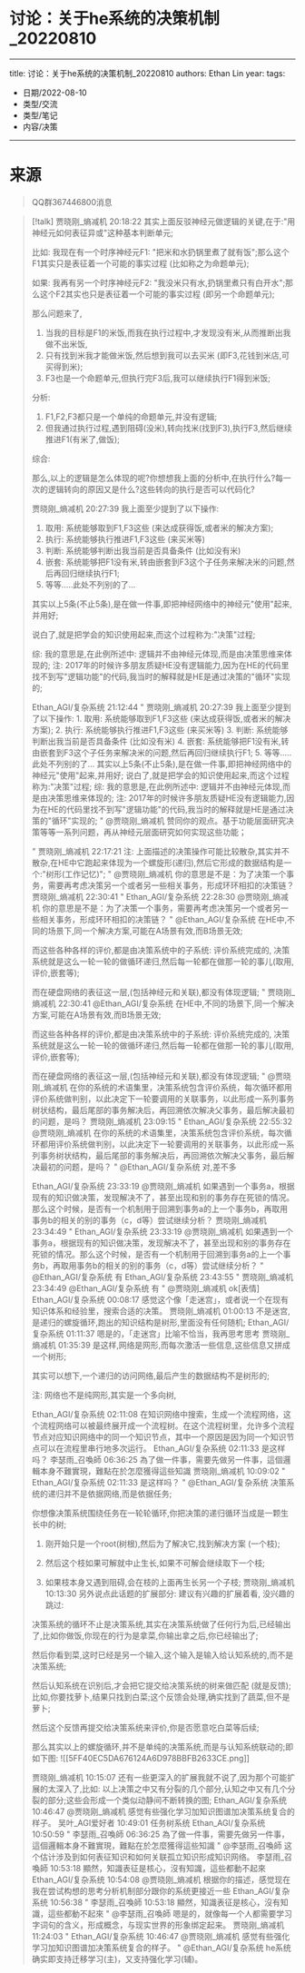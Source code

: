# 讨论：关于he系统的决策机制_20220810


---
title: 讨论：关于he系统的决策机制_20220810
authors: Ethan Lin
year:
tags:
  - 日期/2022-08-10 
  - 类型/交流 
  - 类型/笔记 
  - 内容/决策 
---





# 来源

> QQ群367446800消息


> [!talk]
> 贾晓刚_熵减机  20:18:22
> 其实上面反驳神经元做逻辑的关键,在于:"用神经元如何表征异或"这种基本判断单元;
> 
> 比如: 我现在有一个时序神经元F1: "把米和水扔锅里煮了就有饭";那么这个F1其实只是表征着一个可能的事实过程 (比如称之为命题单元);
> 
> 如果: 我再有另一个时序神经元F2: "我没米只有水,扔锅里煮只有白开水";那么这个F2其实也只是表征着一个可能的事实过程 (即另一个命题单元);
> 
> 那么问题来了,
> 1. 当我的目标是F1的米饭,而我在执行过程中,才发现没有米,从而推断出我做不出米饭,
> 2. 只有找到米我才能做米饭,然后想到我可以去买米 (即F3,花钱到米店,可买得到米);
> 3. F3也是一个命题单元,但执行完F3后,我可以继续执行F1得到米饭;
> 
> 分析:
> 
> 1. F1,F2,F3都只是一个单纯的命题单元,并没有逻辑;
> 2. 但我通过执行过程,遇到阻碍(没米),转向找米(找到F3),执行F3,然后继续推进F1(有米了,做饭);
> 
> 综合:
> 
> 那么,以上的逻辑是怎么体现的呢?你想想我上面的分析中,在执行什么?每一次的逻辑转向的原因又是什么?这些转向的执行是否可以代码化?
> 
> 
> 
> 贾晓刚_熵减机  20:27:39
> 我上面至少提到了以下操作:
> 1. 取用: 
> 	系统能够取到F1,F3这些 (来达成获得饭,或者米的解决方案);
> 2. 执行: 
> 	系统能够执行推进F1,F3这些 (来买米等)
> 3. 判断:
> 	系统能够判断出我当前是否具备条件 (比如没有米)
> 4. 嵌套:
> 	系统能够把F1没有米,转由嵌套到F3这个子任务来解决米的问题,然后再回归继续执行F1;
> 5. 等等…..此处不列别的了…
> 
> 
> 其实以上5条(不止5条),是在做一件事,即把神经网络中的神经元"使用"起来,并用好;
> 
> 说白了,就是把学会的知识使用起来,而这个过程称为:"决策"过程;
> 
> 综: 我的意思是,在此例所述中: 逻辑并不由神经元体现,而是由决策思维来体现的;
> 注: 2017年的时候许多朋友质疑HE没有逻辑能力,因为在HE的代码里找不到写"逻辑功能"的代码,我当时的解释就是HE是通过决策的"循环"实现的;
> 
> Ethan_AGI/复杂系统  21:12:44
> " 贾晓刚_熵减机 20:27:39
> 我上面至少提到了以下操作: 1. 取用:  	系统能够取到F1,F3这些 (来达成获得饭,或者米的解决方案); 2. 执行:  	系统能够执行推进F1,F3这些 (来买米等) 3. 判断: 	系统能够判断出我当前是否具备条件 (比如没有米) 4. 嵌套: 	系统能够把F1没有米,转由嵌套到F3这个子任务来解决米的问题,然后再回归继续执行F1; 5. 等等…..此处不列别的了…   其实以上5条(不止5条),是在做一件事,即把神经网络中的神经元"使用"起来,并用好;  说白了,就是把学会的知识使用起来,而这个过程称为:"决策"过程;  综: 我的意思是,在此例所述中: 逻辑并不由神经元体现,而是由决策思维来体现的; 注: 2017年的时候许多朋友质疑HE没有逻辑能力,因为在HE的代码里找不到写"逻辑功能"的代码,我当时的解释就是HE是通过决策的"循环"实现的; "
> @贾晓刚_熵减机 赞同你的观点。基于功能层面研究决策等等一系列问题，再从神经元层面研究如何实现这些功能；
> 
> " 贾晓刚_熵减机 22:17:21
> 注: 上面描述的决策操作可能比较散杂,其实并不散杂,在HE中它跑起来体现为一个螺旋形(递归),然后它形成的数据结构是一个:"树形(工作记忆)"; "
> @贾晓刚_熵减机 你的意思是不是：为了决策一个事务，需要再考虑决策另一个或者另一些相关事务，形成环环相扣的决策链？
> 贾晓刚_熵减机  22:30:41
> " Ethan_AGI/复杂系统 22:28:30
> @贾晓刚_熵减机 你的意思是不是：为了决策一个事务，需要再考虑决策另一个或者另一些相关事务，形成环环相扣的决策链？ "
> @Ethan_AGI/复杂系统 在HE中,不同的场景下,同一个解决方案,可能在A场景有效,而B场景无效;
> 
> 而这些各种各样的评价,都是由决策系统中的子系统: 评价系统完成的,
> 决策系统就是这么一轮一轮的做循环递归,然后每一轮都在做那一轮的事儿(取用,评价,嵌套等);
> 
> 而在硬盘网络的表征这一层,(包括神经元和关联),都没有体现逻辑;
> " 贾晓刚_熵减机 22:30:41
> @Ethan_AGI/复杂系统 在HE中,不同的场景下,同一个解决方案,可能在A场景有效,而B场景无效;
> 
> 而这些各种各样的评价,都是由决策系统中的子系统: 评价系统完成的,
> 决策系统就是这么一轮一轮的做循环递归,然后每一轮都在做那一轮的事儿(取用,评价,嵌套等);
> 
> 而在硬盘网络的表征这一层,(包括神经元和关联),都没有体现逻辑; "
> @贾晓刚_熵减机 在你的系统的术语集里，决策系统包含评价系统，每次循环都用评价系统做判别，以此决定下一轮要调用的关联事务，以此形成一系列事务树状结构，最后尾部的事务解决后，再回溯依次解决父事务，最后解决最初的问题，是吗？
> 贾晓刚_熵减机  23:09:15
> " Ethan_AGI/复杂系统 22:55:32
> @贾晓刚_熵减机 在你的系统的术语集里，决策系统包含评价系统，每次循环都用评价系统做判别，以此决定下一轮要调用的关联事务，以此形成一系列事务树状结构，最后尾部的事务解决后，再回溯依次解决父事务，最后解决最初的问题，是吗？ "
> @Ethan_AGI/复杂系统 对,差不多
> 
>  
> 
> Ethan_AGI/复杂系统  23:33:19
> @贾晓刚_熵减机 如果遇到一个事务a，根据现有的知识做决策，发现解决不了，甚至出现和别的事务存在死锁的情况。那么这个时候，是否有一个机制用于回溯到事务a的上一个事务b，再取用事务b的相关的别的事务（c，d等）尝试继续分析？
> 贾晓刚_熵减机  23:34:49
> " Ethan_AGI/复杂系统 23:33:19
> @贾晓刚_熵减机 如果遇到一个事务a，根据现有的知识做决策，发现解决不了，甚至出现和别的事务存在死锁的情况。那么这个时候，是否有一个机制用于回溯到事务a的上一个事务b，再取用事务b的相关的别的事务（c，d等）尝试继续分析？ "
> @Ethan_AGI/复杂系统 有
> Ethan_AGI/复杂系统  23:43:55
> " 贾晓刚_熵减机 23:34:49
> @Ethan_AGI/复杂系统 有 "
> @贾晓刚_熵减机 ok[表情]
> Ethan_AGI/复杂系统  00:08:17
> 感觉这个像「走迷宫」，或者说一个在现有知识体系和经验里，搜索合适的决策。
> 贾晓刚_熵减机  01:00:13
> 不是迷宫,是递归的螺旋循环,跑出的知识结构是树形,里面没有任何随机;
> Ethan_AGI/复杂系统  01:11:37
> 嗯是的，「走迷宫」比喻不恰当，我再思考思考
> 贾晓刚_熵减机  01:35:39
> 是这样,网络是网形,而每次激活一些信息,这些信息又拼成一个树形;
> 
> 其实可以想下,一个递归的访问网络,最后产生的数据结构不是树形的;
> 
> 注: 网络也不是纯网形,其实是一个多向树,
> 
> Ethan_AGI/复杂系统  02:11:08
> 在知识网络中搜索，生成一个流程网络，这个流程网络可以被最终展开成一个流程树。在这个流程树里，允许多个流程节点对应知识网络中的同一个知识节点，其中一个原因是因为同一个知识节点可以在流程里串行地多次运行。
> Ethan_AGI/复杂系统  02:11:33
> 是这样吗？
> 李瑟雨_召喚師  06:36:25
> 為了做一件事，需要先做另一件事，這個邏輯本身不難實現，難點在於怎麼獲得這些知識
> 贾晓刚_熵减机  10:09:02
> " Ethan_AGI/复杂系统 02:11:33
> 是这样吗？ "
> @Ethan_AGI/复杂系统 决策系统的递归并不是依据网络,而是依据任务;
> 
> 你想像决策系统围绕任务在一轮轮循环,你把决策的递归循环当成是一颗生长中的树;
> 
> 1. 刚开始只是一个root(树根),然后为了解决它,找到解决方案 (一个枝);
> 
> 2. 然后这个枝如果可解就中止生长,如果不可解会继续取下一个枝;
> 
> 3. 如果枝本身又遇到阻碍,会在枝的上面再生长另一个子枝;
> 贾晓刚_熵减机  10:13:30
> 另外说点此话题的扩展部分: 建议有兴趣的扩展着看, 没兴趣的跳过:
> 
> 决策系统的循环不止是决策系统,其实在决策系统做了任何行为后,已经输出了,比如你做饭,你现在的行为是拿菜,你输出拿之后,你已经输出了;
> 
> 然后你看到菜,这时已经是另一个输入,这个输入是输入给认知系统的,而不是决策系统;
> 
> 然后认知系统在识别后,才会把它提交给决策系统的树来做匹配 (就是反馈);比如,你要找萝卜,结果只找到白菜;这个反馈会处理,确实找到了蔬菜,但不是萝卜;
> 
> 然后这个反馈再提交给决策系统来评价,你是否愿意吃白菜等后续;
> 
> 那么其实以上的螺旋循环,并不是单纯的决策系统,而是与认知系统联动的;即如下图:
> ![[5FF40EC5DA676124A6D978BBFB2633CE.png]]
> 
> 贾晓刚_熵减机  10:15:07
> 还有一些更深入的扩展我就不说了,因为那个可能扩展的太深入了,比如: 以上决策之中又有分裂的几个部分,认知之中又有几个分裂的部分;这些会形成一个类似动静间不断转换的图;
> Ethan_AGI/复杂系统  10:46:47
> @贾晓刚_熵减机 感觉有些强化学习加知识图谱加决策系统复合的样子。
> 吴叶_AGI爱好者  10:49:01
> 任务树系统
> Ethan_AGI/复杂系统  10:50:59
> " 李瑟雨_召喚師 06:36:25
> 為了做一件事，需要先做另一件事，這個邏輯本身不難實現，難點在於怎麼獲得這些知識 "
> @李瑟雨_召喚師 这个估计涉及到如何表征知识和如何关联孤立知识形成知识网络。
> 李瑟雨_召喚師  10:53:18
> 顯然，知識表征是核心，沒有知識，這些都動不起來
> Ethan_AGI/复杂系统  10:54:08
> @贾晓刚_熵减机 根据你的描述，感觉现在我在尝试构想的思考分析机制部分跟你的系统更接近一些
> Ethan_AGI/复杂系统  10:56:38
> " 李瑟雨_召喚師 10:53:18
> 顯然，知識表征是核心，沒有知識，這些都動不起來 "
> @李瑟雨_召喚師 嗯是的，就像每一个人都需要学习字词句的含义，形成概念，与现实世界的形象绑定起来。
> 贾晓刚_熵减机  11:24:03
> " Ethan_AGI/复杂系统 10:46:47
> @贾晓刚_熵减机 感觉有些强化学习加知识图谱加决策系统复合的样子。 "
> @Ethan_AGI/复杂系统 he系统确实即支持迁移学习(主)，又支持强化学习(辅)。